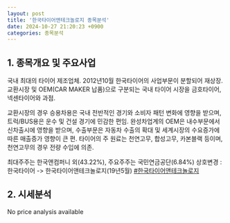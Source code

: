 ```yaml
---
layout: post
title: '한국타이어앤테크놀로지 종목분석'
date: 2024-10-27 21:20:23 +0900
categories: 종목분석
---
```


## 1. 종목개요 및 주요사업

국내 최대의 타이어 제조업체. 2012년10월 한국타이어의 사업부문이 분할되어 재상장. 교환시장 및 OEM(CAR MAKER 납품)으로 구분되는 국내 타이어 시장을 금호타이어, 넥센타이어와 과점. 

교환시장의 경우 승용차용은 국내 전반적인 경기와 소비자 패턴 변화에 영향을 받으며, 트럭/BUS용은 운수 및 건설 경기에 민감한 편임. 완성차업계의 OEM은 내수부문에서 신차출시에 영향을 받으며, 수출부문은 자동차 수출의 확대 및 세계시장의 수요증가에 따른 매출증가 영향이 큰 편. 타이어의 주 원료는 천연고무, 합성고무, 카본블랙 등이며, 천연고무의 경우 전량 수입에 의존. 

최대주주는 한국앤컴퍼니 외(43.22%), 주요주주는 국민연금공단(6.84%) 상호변경 : 한국타이어 -> 한국타이어앤테크놀로지(19년5월)
[#한국타이어앤테크놀로지](#)

## 2. 시세분석

No price analysis available
